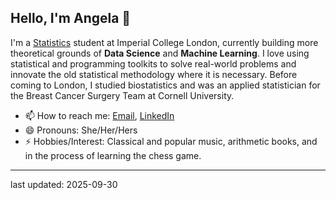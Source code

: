 ## Hello, I'm Angela 👋



I'm a [Statistics](https://www.imperial.ac.uk/study/courses/postgraduate-taught/statistics/) student at Imperial College London, currently building more theoretical grounds of **Data Science** and **Machine Learning**. I love using statistical and programming toolkits to solve real-world problems and innovate the old statistical methodology where it is necessary. Before coming to London, I studied biostatistics and was an applied statistician for the Breast Cancer Surgery Team at Cornell University. 

- 📫 How to reach me: [Email](angela.liu.6@outlook.com), [LinkedIn](https://www.linkedin.com/in/angela-liu-stats-ds/)
- 😄 Pronouns: She/Her/Hers
- ⚡ Hobbies/Interest: Classical and popular music, arithmetic books, and in the process of learning the chess game.  

------
last updated: 2025-09-30
